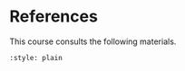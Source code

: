 # References 
This course consults the following materials.



```{bibliography}
:style: plain
```

